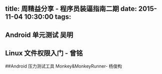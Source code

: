 title: 周精益分享 - 程序员装逼指南二期
date: 2015-11-04  10:30:00
tags:
---
## Android 单元测试  吴明



## Linux 文件权限入门 - 曾铭

##Android 压力测试工具 Monkey&MonkeyRunner- 杨俊构
